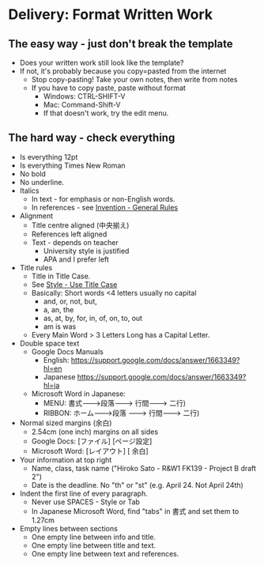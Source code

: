 # Delivery: Format Written Work


## The easy way - just don't break the template
* Does your written work still look like the template?
* If not, it's probably because you copy=pasted from the internet
    * Stop copy-pasting! Take your own notes, then write from notes
    * If you have to copy paste, paste without format
        * Windows: CTRL-SHIFT-V 
        * Mac: Command-Shift-V
        * If that doesn't work, try the edit menu. 

## The hard way - check everything
* Is everything 12pt 
* Is everything Times New Roman
* No bold
* No underline. 
* Italics 
    * In text - for emphasis or non-English words. 
    * In references - see [Invention - General Rules](Invention-ReferenceGeneralRules)
* Alignment
    * Title centre aligned (中央揃え)
    * References left aligned
    * Text - depends on teacher
        * University style is justified
        * APA and I prefer left 
* Title rules
    * Title in Title Case. 
    * See [Style - Use Title Case](Style-UseTitleCase)
    * Basically: Short words <4 letters usually no capital
        * and, or, not, but,             
        * a, an, the   
        * as, at, by, for, in, of, on, to, out   
        * am is was             
    * Every Main Word > 3 Letters Long has a Capital Letter. 
* Double space text
    * Google Docs Manuals 
        * English: https://support.google.com/docs/answer/1663349?hl=en 
        * Japanese https://support.google.com/docs/answer/1663349?hl=ja 
    * Microsoft Word in Japanese:
        * MENU: 書式--->段落---> 行間---> 二行)
        * RIBBON: ホーム--->段落 ---> 行間---> 二行)
* Normal sized margins (余白)
    * 2.54cm (one inch) margins on all sides  
    * Google Docs: [ファイル]  [ページ設定] 
    * Microsoft Word: [レイアウト]  [ 余白] 
* Your information at top right
    * Name, class, task name ("Hiroko Sato - R&W1 FK139 - Project B draft 2") 
    * Date is the deadline. No "th" or "st" (e.g. April 24. Not April 24th)
* Indent the first line of every paragraph.
    * Never use SPACES - Style or Tab
    * In Japanese Microsoft Word, find "tabs" in 書式 and set them to 1.27cm
* Empty lines between sections
    * One empty line between info and title.
    * One empty line between title and text.
    * One empty line between text and references.
